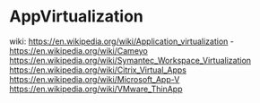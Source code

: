 # AppVirtualization
wiki: https://en.wikipedia.org/wiki/Application_virtualization - https://en.wikipedia.org/wiki/Cameyo https://en.wikipedia.org/wiki/Symantec_Workspace_Virtualization https://en.wikipedia.org/wiki/Citrix_Virtual_Apps https://en.wikipedia.org/wiki/Microsoft_App-V https://en.wikipedia.org/wiki/VMware_ThinApp 
